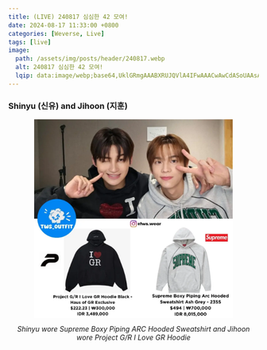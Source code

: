```yaml
---
title: (LIVE) 240817 심심한 42 모여!
date: 2024-08-17 11:33:00 +0800
categories: [Weverse, Live]
tags: [live]
image:
  path: /assets/img/posts/header/240817.webp
  alt: 240817 심심한 42 모여!
  lqip: data:image/webp;base64,UklGRmgAAABXRUJQVlA4IFwAAACwAwCdASoUAAsAPzmGulQvKSWjMAgB4CcJYwAAKwZSGpED89CuAAD+nnu3rxWy8vWACkVUX+SWm2F4XtK5jVbBVXcuvCPsRB3l37CQu+Q2zj/Qe7bEg//q/U5YAA==
---
```


### Shinyu (신유) and Jihoon (지훈)

<div style="text-align: center; font-size: 14px;">
  <picture>
    <img 
      src="/assets/img/posts/weverse-live/240817-shinyu-jihoon.webp" 
      alt="Shinyu wore Supreme Boxy Piping ARC Hooded Sweatshirt and Jihoon wore Project G/R I Love GR Hoodie" 
      width="400" 
      height="400" 
      style="background: url('data:image/webp;base64,UklGRroAAABXRUJQVlA4IK4AAACwBACdASoUABQAPzmSwFmvKaajqAgB4CcJYwBWItwsh1MOjOGdyWd/cwpYVz5AAP5xcYVmS+IZi9PK0GZZhpivuNKnMXmdU2KGvUT9LcamazdNiWnmN0YXy82cA/suBOqsup2KFBOFlXMFeTim6zPTsS+yv7p4X1uPcXe87npDqcrSuosGSbCgd7mvkdamt0zLBbyp9g+H4sX8uhk/lgWXeBGgSGwKUXMH5jNYAAA='); background-size: cover;"
      loading="lazy"
    />
  </picture>
  <p style="margin-top: 10px;"><em>Shinyu wore Supreme Boxy Piping ARC Hooded Sweatshirt and Jihoon wore Project G/R I Love GR Hoodie</em></p>
</div>